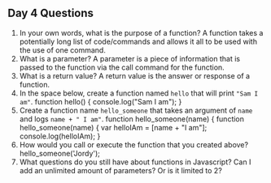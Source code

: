 ## Day 4 Questions

1. In your own words, what is the purpose of a function?
A function takes a potentially long list of code/commands and allows it all to be used with the use of one command.
1. What is a parameter?
A parameter is a piece of information that is passed to the function via the call command for the function.
1. What is a return value?
A return value is the answer or response of a function.
1. In the space below, create a function named `hello` that will print `"Sam I am"`.
function hello() {
  console.log("Sam I am");
}
1. Create a function name `hello_someone` that takes an argument of `name` and logs `name + " I am"`.
function hello_someone(name) {
function hello_someone(name) {
    var helloIAm = [name + "I am"];
    console.log(helloIAm);
}
1. How would you call or execute the function that you created above?
hello_someone('Jordy');
1. What questions do you still have about functions in Javascript?
Can I add an unlimited amount of parameters? Or is it limited to 2?
